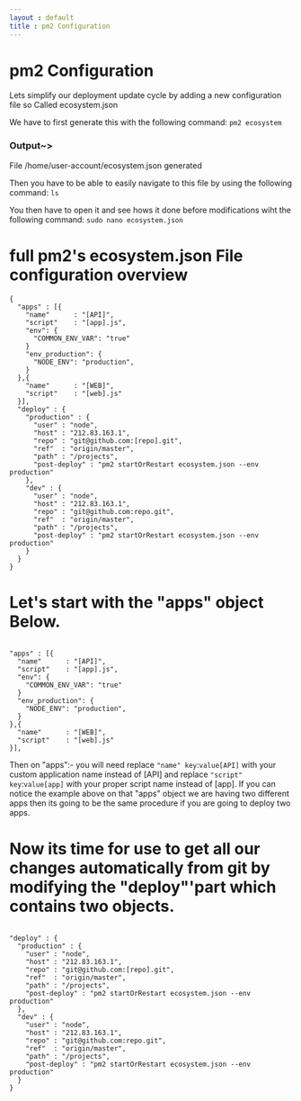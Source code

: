 ```yaml
---
layout : default
title : pm2 Configuration
---
```


# pm2 Configuration

Lets simplify our deployment update cycle by adding a new configuration file so Called ecosystem.json


We have to first generate this with the following command:
`pm2 ecosystem`

<h3>Output~></h3>
File /home/user-account/ecosystem.json generated


Then you have to be able to easily navigate to this file by using the following command:
`ls`

You then have to open it and see hows it done before modifications wiht the following command:
`sudo nano ecosystem.json`

# full pm2's ecosystem.json File configuration overview

<pre><code>{
  "apps" : [{
    "name"      : "[API]",
    "script"    : "[app].js",
    "env": {
      "COMMON_ENV_VAR": "true"
    }
    "env_production": {
      "NODE_ENV": "production",
    }
  },{
    "name"      : "[WEB]",
    "script"    : "[web].js"
  }],
  "deploy" : {
    "production" : {
      "user" : "node",
      "host" : "212.83.163.1",
      "repo" : "git@github.com:[repo].git",
      "ref"  : "origin/master",
      "path" : "/projects",
      "post-deploy" : "pm2 startOrRestart ecosystem.json --env production"
    },
    "dev" : {
      "user" : "node",
      "host" : "212.83.163.1",
      "repo" : "git@github.com:repo.git",
      "ref"  : "origin/master",
      "path" : "/projects",
      "post-deploy" : "pm2 startOrRestart ecosystem.json --env production"
    }
  }
}</code></pre>

# Let's start with the "apps" object Below.

<pre><code>
"apps" : [{
  "name"      : "[API]",
  "script"    : "[app].js",
  "env": {
    "COMMON_ENV_VAR": "true"
  }
  "env_production": {
    "NODE_ENV": "production",
  }
},{
  "name"      : "[WEB]",
  "script"    : "[web].js"
}],
</code></pre>

Then on "apps":- you will need replace `"name" key`:`value[API]` with your custom application name instead of [API] and replace `"script" key`:`value[app]` with your proper script name instead of [app]. If you can notice the example above on that "apps" object we are having two different apps then its going to be the same procedure if you are going to deploy two apps.

# Now its time for use to get all our changes automatically from git by modifying the "deploy"'part which contains two objects.

<pre><code>
"deploy" : {
  "production" : {
    "user" : "node",
    "host" : "212.83.163.1",
    "repo" : "git@github.com:[repo].git",
    "ref"  : "origin/master",
    "path" : "/projects",
    "post-deploy" : "pm2 startOrRestart ecosystem.json --env production"
  },
  "dev" : {
    "user" : "node",
    "host" : "212.83.163.1",
    "repo" : "git@github.com:repo.git",
    "ref"  : "origin/master",
    "path" : "/projects",
    "post-deploy" : "pm2 startOrRestart ecosystem.json --env production"
  }
}
</code></pre>
